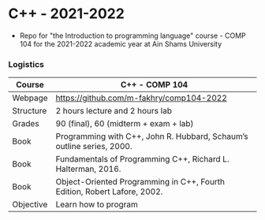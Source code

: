 # C++ - 2021-2022

- Repo for "the Introduction to programming language" course - COMP 104 for the 2021-2022 academic year at Ain Shams University

### Logistics

Course | C++ - COMP 104
---|----
Webpage| https://github.com/m-fakhry/comp104-2022
Structure | 2 hours lecture and 2 hours lab
Grades | 90 (final), 60 (midterm + exam + lab)
Book | Programming with C++, John R. Hubbard, Schaum’s outline series, 2000.
Book | Fundamentals of Programming C++, Richard L. Halterman, 2016.
Book | Object-Oriented Programming in C++, Fourth Edition, Robert Lafore, 2002.
Objective | Learn how to program
